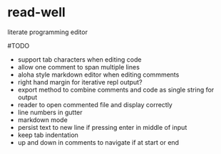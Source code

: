 read-well
=========

literate programming editor

#TODO
* support tab characters when editing code
* allow one comment to span multiple lines
* aloha style markdown editor when editing commments
* right hand margin for iterative repl output?
* export method to combine comments and code as single string for output
* reader to open commented file and display correctly
* line numbers in gutter
* markdown mode
* persist text to new line if pressing enter in middle of input
* keep tab indentation
* up and down in comments to navigate if at start or end 


